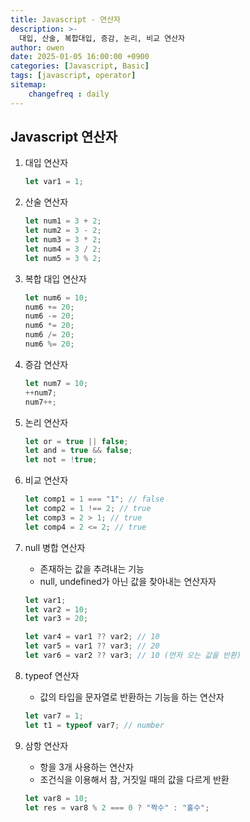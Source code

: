 ```yaml
---
title: Javascript - 연산자
description: >-
  대입, 산술, 복합대입, 증감, 논리, 비교 연산자
author: owen
date: 2025-01-05 16:00:00 +0900
categories: [Javascript, Basic]
tags: [javascript, operator]
sitemap: 
    changefreq : daily
---
```


## Javascript 연산자
1. 대입 연산자
    ```javascript
    let var1 = 1;
    ```

2. 산술 연산자
   ```javascript
   let num1 = 3 + 2;
   let num2 = 3 - 2;
   let num3 = 3 * 2;
   let num4 = 3 / 2;
   let num5 = 3 % 2;
   ```

3. 복합 대입 연산자
   ```javascript
   let num6 = 10;
   num6 += 20;
   num6 -= 20;
   num6 *= 20;
   num6 /= 20;
   num6 %= 20;
   ```

4. 증감 연산자
   ```javascript
   let num7 = 10;
   ++num7;
   num7++;
   ```

5. 논리 연산자
   ```javascript
   let or = true || false;
   let and = true && false;
   let not = !true;
   ```

6. 비교 연산자
   ```javascript
   let comp1 = 1 === "1"; // false
   let comp2 = 1 !== 2; // true
   let comp3 = 2 > 1; // true
   let comp4 = 2 <= 2; // true
   ```

7. null 병합 연산자
   - 존재하는 값을 추려내는 기능
   - null, undefined가 아닌 값을 찾아내는 연산자자
   ```javascript
   let var1;
   let var2 = 10;
   let var3 = 20;

   let var4 = var1 ?? var2; // 10
   let var5 = var1 ?? var3; // 20
   let var6 = var2 ?? var3; // 10 (먼저 오는 값을 반환)
   ```

8. typeof 연산자
   - 값의 타입을 문자열로 반환하는 기능을 하는 연산자
    ```javascript
    let var7 = 1;
    let t1 = typeof var7; // number
    ```

9. 삼항 연산자
   - 항을 3개 사용하는 연산자
   - 조건식을 이용해서 참, 거짓일 때의 값을 다르게 반환
    ```javascript
    let var8 = 10;
    let res = var8 % 2 === 0 ? "짝수" : "홀수";
    ```